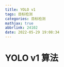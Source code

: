 ```yaml
---
title: YOLO v1
tags: 目标检测
categories: 目标检测
mathjax: true
abbrlink: 24102
date: 2022-05-29 19:08:34
---
```


# YOLO v1 算法

